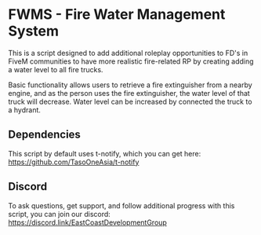 # FWMS - Fire Water Management System

This is a script designed to add additional roleplay opportunities to FD's in FiveM communities to have more realistic fire-related RP by creating adding a water level to all fire trucks. 

Basic functionality allows users to retrieve a fire extinguisher from a nearby engine, and as the person uses the fire extinguisher, the water level of that truck will decrease. Water level can be increased by connected the truck to a hydrant.

## Dependencies
This script by default uses t-notify, which you can get here: https://github.com/TasoOneAsia/t-notify

## Discord
To ask questions, get support, and follow additional progress with this script, you can join our discord: https://discord.link/EastCoastDevelopmentGroup

